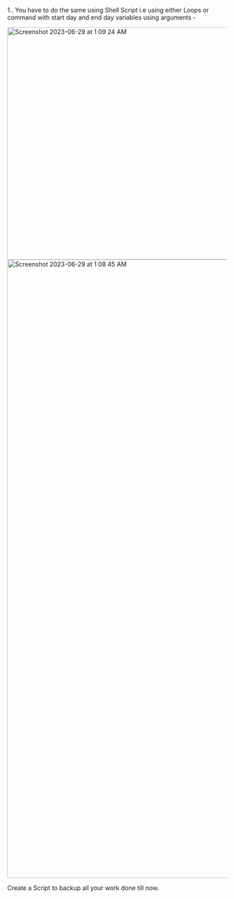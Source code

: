 1.. You have to do the same using Shell Script i.e using either Loops or command with start day and end day variables using arguments -

<img width="534" alt="Screenshot 2023-06-29 at 1 09 24 AM" src="https://github.com/seematripathi/90DaysOfDevOps/assets/33751911/baadede6-ac65-493a-81c0-1eee46cb5f20">

<img width="1421" alt="Screenshot 2023-06-29 at 1 08 45 AM" src="https://github.com/seematripathi/90DaysOfDevOps/assets/33751911/0f64def0-ebc7-4378-a370-f1b478d89947">

Create a Script to backup all your work done till now.

